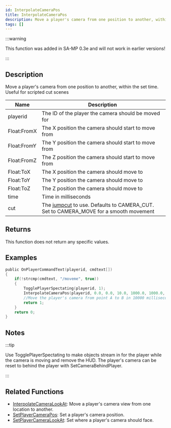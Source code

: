 ```yaml
---
id: InterpolateCameraPos
title: InterpolateCameraPos
description: Move a player's camera from one position to another, within the set time.
tags: []
---
```


:::warning

This function was added in SA-MP 0.3e and will not work in earlier versions!

:::

## Description

Move a player's camera from one position to another, within the set time. Useful for scripted cut scenes


| Name | Description |
|------|-------------|
|playerid | The ID of the player the camera should be moved for|
|Float:FromX | The X position the camera should start to move from|
|Float:FromY | The Y position the camera should start to move from|
|Float:FromZ | The Z position the camera should start to move from|
|Float:ToX | The X position the camera should move to|
|Float:ToY | The Y position the camera should move to|
|Float:ToZ | The Z position the camera should move to|
|time | Time in milliseconds|
|cut | The [jumpcut](../resources/cameracutstyles.md) to use. Defaults to CAMERA_CUT. Set to CAMERA_MOVE for a smooth movement|


## Returns

This function does not return any specific values.


## Examples


```c
public OnPlayerCommandText(playerid, cmdtext[])
{
    if(!strcmp(cmdtext, "/moveme", true))
    {
        TogglePlayerSpectating(playerid, 1);
        InterpolateCameraPos(playerid, 0.0, 0.0, 10.0, 1000.0, 1000.0, 30.0, 10000, CAMERA_MOVE);
        //Move the player's camera from point A to B in 10000 milliseconds (10 seconds).
        return 1;
    }
    return 0;
}
```


## Notes

:::tip


Use TogglePlayerSpectating to make objects stream in for the player while the camera is moving and remove the HUD.
The player's camera can be reset to behind the player with SetCameraBehindPlayer.

:::


## Related Functions


-  [InterpolateCameraLookAt](../../scripting/functions/InterpolateCameraLookAt.md): Move a player's camera view from one location to another.
-  [SetPlayerCameraPos](../../scripting/functions/SetPlayerCameraPos.md): Set a player's camera position.
-  [SetPlayerCameraLookAt](../../scripting/functions/SetPlayerCameraLookAt.md): Set where a player's camera should face.